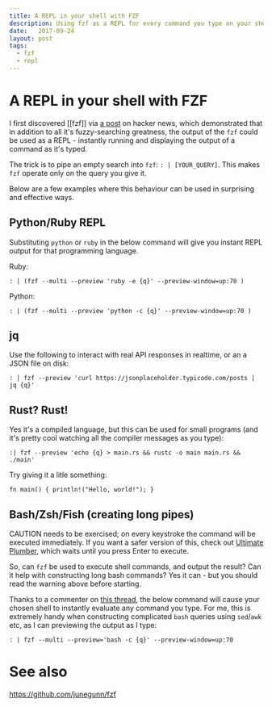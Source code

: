 ```yaml
---
title: A REPL in your shell with FZF
description: Using fzf as a REPL for every command you type on your shell
date:   2017-09-24
layout: post
tags:
  - fzf
  - repl
---
```


# A REPL in your shell with FZF
I first discovered [[fzf]] via [a post](https://news.ycombinator.com/item?id=20455857) on hacker news, which demonstrated that in addition to all it's fuzzy-searching greatness, the output of the `fzf` could be used as a REPL - instantly running and displaying the output of a command as it's typed.

The trick is to pipe an empty search into `fzf`: `: | [YOUR_QUERY]`. This makes `fzf` operate only on the query you give it.

Below are a few examples where this behaviour can be used in surprising and effective ways.

## Python/Ruby REPL
Substituting `python` or `ruby` in the below command will give you instant REPL output for that programming language.

Ruby:

```
: | (fzf --multi --preview 'ruby -e {q}' --preview-window=up:70 )
```

Python:
```
: | (fzf --multi --preview 'python -c {q}' --preview-window=up:70 )
```

## jq

Use the following to interact with real API responses in realtime, or an a JSON file on disk: 

```
: | fzf --preview 'curl https://jsonplaceholder.typicode.com/posts | jq {q}'
```

## Rust? Rust!
Yes it's a compiled language, but this can be used for small programs (and it's pretty cool watching all the compiler messages as you type):

```
:| fzf --preview 'echo {q} > main.rs && rustc -o main main.rs && ./main'
```

Try giving it a litle something:

```
fn main() { println!("Hello, world!"); }
```

## Bash/Zsh/Fish (creating long pipes)
CAUTION needs to be exercised; on every keystroke the command will be executed immediately.
If you want a safer version of this, check out [Ultimate Plumber](https://github.com/akavel/up), which waits until you press Enter to execute.

So, can  `fzf` be used to execute shell commands, and output the result? Can it help with constructing long bash commands? Yes it can - but you should read the warning above before starting.

Thanks to a commenter on [this thread](https://news.ycombinator.com/item?id=20455857), the below command will cause your chosen shell to instantly evaluate any command you type. For me, this is extremely handy when constructing complicated `bash` queries using `sed`/`awk` etc, as I can previewing the output as I type:

```
: | fzf --multi --preview='bash -c {q}' --preview-window=up:70
```


# See also

https://github.com/junegunn/fzf
